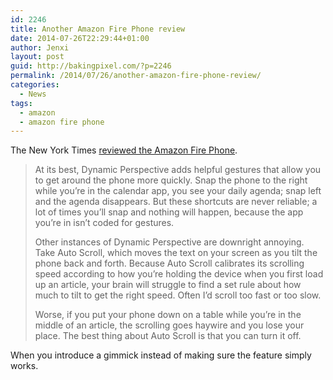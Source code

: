 ```yaml
---
id: 2246
title: Another Amazon Fire Phone review
date: 2014-07-26T22:29:44+01:00
author: Jenxi
layout: post
guid: http://bakingpixel.com/?p=2246
permalink: /2014/07/26/another-amazon-fire-phone-review/
categories:
  - News
tags:
  - amazon
  - amazon fire phone
---
```

The New York Times [reviewed the Amazon Fire Phone](http://www.nytimes.com/2014/07/24/technology/personaltech/review-amazons-fire-phone.html).

> At its best, Dynamic Perspective adds helpful gestures that allow you to get around the phone more quickly. Snap the phone to the right while you’re in the calendar app, you see your daily agenda; snap left and the agenda disappears. But these shortcuts are never reliable; a lot of times you’ll snap and nothing will happen, because the app you’re in isn’t coded for gestures.
> 
> Other instances of Dynamic Perspective are downright annoying. Take Auto Scroll, which moves the text on your screen as you tilt the phone back and forth. Because Auto Scroll calibrates its scrolling speed according to how you’re holding the device when you first load up an article, your brain will struggle to find a set rule about how much to tilt to get the right speed. Often I’d scroll too fast or too slow.
> 
> Worse, if you put your phone down on a table while you’re in the middle of an article, the scrolling goes haywire and you lose your place. The best thing about Auto Scroll is that you can turn it off. 

When you introduce a gimmick instead of making sure the feature simply works.